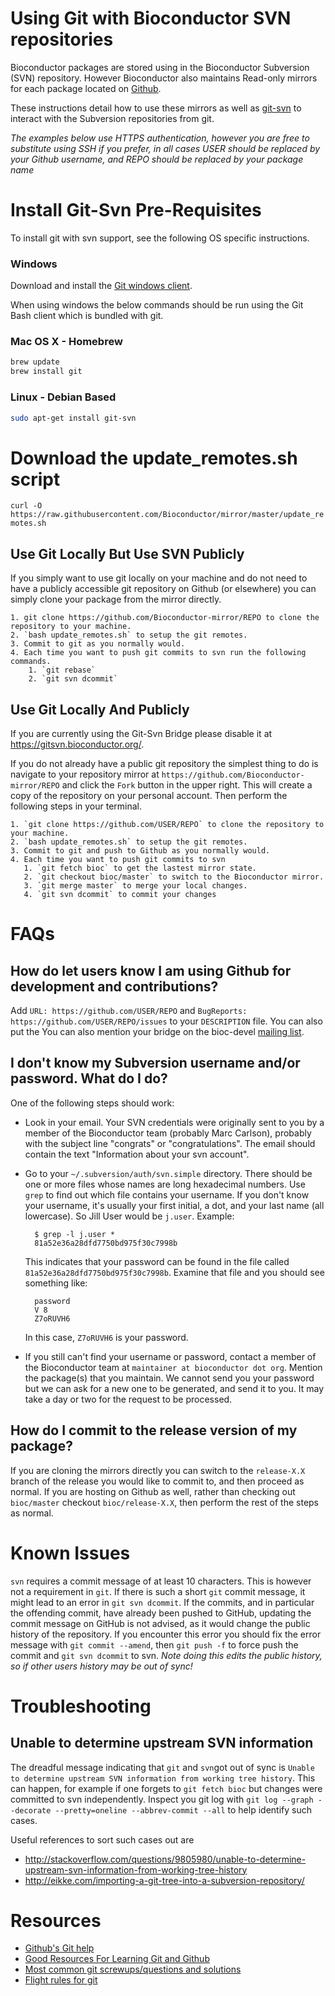 # Using Git with Bioconductor SVN repositories #

Bioconductor packages are stored using in the Bioconductor Subversion (SVN)
repository.  However Bioconductor also maintains Read-only mirrors for each
package located on [Github](https://github.com/Bioconductor-mirror).

These instructions detail how to use these mirrors as well as
[git-svn](http://git-scm.com/docs/git-svn) to interact with the Subversion
repositories from git.

*The examples below use HTTPS authentication, however you are free to
substitute using SSH if you prefer, in all cases USER should be replaced by
your Github username, and REPO should be replaced by your package name*

# Install Git-Svn Pre-Requisites #

To install git with svn support, see the following OS specific
instructions.

### Windows ###

Download and install the [Git windows client](https://www.git-scm.com/download/win).

When using windows the below commands should be run using the Git Bash client
which is bundled with git.

### Mac OS X - Homebrew ###

```bash
brew update
brew install git
```

### Linux - Debian Based ###

```bash
sudo apt-get install git-svn
```

# Download the update_remotes.sh script #

`curl -O https://raw.githubusercontent.com/Bioconductor/mirror/master/update_remotes.sh`

## Use Git Locally But Use SVN Publicly ##

If you simply want to use git locally on your machine and do not need to have a
publicly accessible git repository on Github (or elsewhere) you can simply
clone your package from the mirror directly.

    1. git clone https://github.com/Bioconductor-mirror/REPO to clone the repository to your machine.
    2. `bash update_remotes.sh` to setup the git remotes.
    3. Commit to git as you normally would.
    4. Each time you want to push git commits to svn run the following commands.
        1. `git rebase`
        2. `git svn dcommit`

## Use Git Locally And Publicly ##

If you are currently using the Git-Svn Bridge please disable it at
<https://gitsvn.bioconductor.org/>.

If you do not already have a public git repository the simplest thing to do is
navigate to your repository mirror at
`https://github.com/Bioconductor-mirror/REPO` and click the `Fork` button in the
upper right.  This will create a copy of the repository on your personal account.
Then perform the following steps in your terminal.

    1. `git clone https://github.com/USER/REPO` to clone the repository to your machine.
    2. `bash update_remotes.sh` to setup the git remotes.
    3. Commit to git and push to Github as you normally would.
    4. Each time you want to push git commits to svn
       1. `git fetch bioc` to get the lastest mirror state.
       2. `git checkout bioc/master` to switch to the Bioconductor mirror.
       3. `git merge master` to merge your local changes.
       4. `git svn dcommit` to commit your changes

# FAQs #

## How do let users know I am using Github for development and contributions?

Add `URL: https://github.com/USER/REPO` and `BugReports:
https://github.com/USER/REPO/issues` to your `DESCRIPTION` file. You can also
put the You can also mention your bridge on the bioc-devel
[mailing list](http://bioconductor.org/help/mailing-list/).

## I don't know my Subversion username and/or password. What do I do? ##

One of the following steps should work:

* Look in your email. Your SVN credentials were originally sent to you
  by a member of the Bioconductor team (probably Marc Carlson), probably
  with the subject line "congrats" or "congratulations". The email 
  should contain the text "Information about your svn account". 
* Go to your `~/.subversion/auth/svn.simple` directory. There should be
  one or more files whose names are long hexadecimal numbers. Use `grep`
  to find out which file contains your username. If you don't know your 
  username,
  it's usually your first initial, a dot, and your last name (all 
  lowercase). So Jill User would be `j.user`. Example:

        $ grep -l j.user *
        81a52e36a28dfd7750bd975f30c7998b

  This indicates that your password can be found in the file called
  `81a52e36a28dfd7750bd975f30c7998b`. Examine that file and you should see 
  something like:

        password
        V 8
        Z7oRUVH6

  In this case, `Z7oRUVH6` is your password.
* If you still can't find your username or password, contact a 
  member of the Bioconductor team at
  `maintainer at bioconductor dot org`. Mention the package(s) that
  you maintain. We cannot send you your password but we can ask for 
  a new one to be generated, and send it to you. It may take 
  a day or two for the request to be processed.

## How do I commit to the release version of my package? ##

If you are cloning the mirrors directly you can switch to the `release-X.X`
branch of the release you would like to commit to, and then proceed as normal.
If you are hosting on Github as well, rather than checking out `bioc/master`
checkout `bioc/release-X.X`, then perform the rest of the steps as normal.

# Known Issues #

`svn` requires a commit message of at least 10 characters. This is however not
a requirement in `git`. If there is such a short `git` commit message, it might
lead to an error in `git svn dcommit`. If the commits, and in particular the
offending commit, have already been pushed to GitHub, updating the commit
message on GitHub is not advised, as it would change the public history of the
repository.  If you encounter this error you should fix the error message with
`git commit --amend`, then `git push -f` to force push the commit and `git svn
dcommit` to svn.  *Note doing this edits the public history, so if other users
history may be out of sync!*

# Troubleshooting #

## Unable to determine upstream SVN information

The dreadful message indicating that `git` and `svn`got out of sync is `Unable
to determine upstream SVN information from working tree history`. This can
happen, for example if one forgets to `git fetch bioc` but changes were
committed to svn independently. Inspect you git log with `git log --graph
--decorate --pretty=oneline --abbrev-commit --all` to help identify such cases.

Useful references to sort such cases out are 
- http://stackoverflow.com/questions/9805980/unable-to-determine-upstream-svn-information-from-working-tree-history
- http://eikke.com/importing-a-git-tree-into-a-subversion-repository/

# Resources #

* [Github's Git help](https://help.github.com/)
* [Good Resources For Learning Git and Github](https://help.github.com/articles/good-resources-for-learning-git-and-github/)
* [Most common git screwups/questions and solutions](http://41j.com/blog/2015/02/common-git-screwupsquestions-solutions/)
* [Flight rules for git](https://github.com/k88hudson/git-flight-rules)
